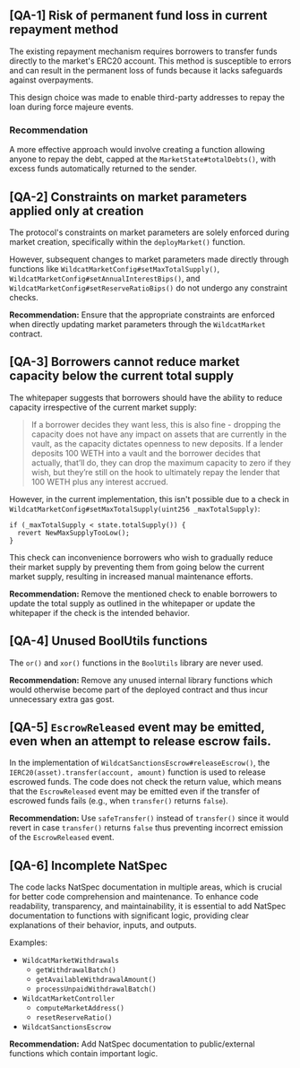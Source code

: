 ## [QA-1] Risk of permanent fund loss in current repayment method

The existing repayment mechanism requires borrowers to transfer funds directly to the market's ERC20 account. This method is susceptible to errors and can result in the permanent loss of funds because it lacks safeguards against overpayments.

This design choice was made to enable third-party addresses to repay the loan during force majeure events.

### Recommendation

A more effective approach would involve creating a function allowing anyone to repay the debt, capped at the `MarketState#totalDebts()`, with excess funds automatically returned to the sender.

## [QA-2] Constraints on market parameters applied only at creation

The protocol's constraints on market parameters are solely enforced during market creation, specifically within the `deployMarket()` function.

However, subsequent changes to market parameters made directly through functions like `WildcatMarketConfig#setMaxTotalSupply()`, `WildcatMarketConfig#setAnnualInterestBips()`, and `WildcatMarketConfig#setReserveRatioBips()` do not undergo any constraint checks.

**Recommendation:**
Ensure that the appropriate constraints are enforced when directly updating market parameters through the `WildcatMarket` contract.

## [QA-3] Borrowers cannot reduce market capacity below the current total supply

The whitepaper suggests that borrowers should have the ability to reduce capacity irrespective of the current market supply:

> If a borrower decides they want less, this is also fine - dropping the capacity does
not have any impact on assets that are currently in the vault, as the capacity
dictates openness to new deposits. If a lender deposits 100 WETH into a vault
and the borrower decides that actually, that’ll do, they can drop the maximum
capacity to zero if they wish, but they’re still on the hook to ultimately repay
the lender that 100 WETH plus any interest accrued.

However, in the current implementation, this isn't possible due to a check in `WildcatMarketConfig#setMaxTotalSupply(uint256 _maxTotalSupply)`:

```sol
if (_maxTotalSupply < state.totalSupply()) {
  revert NewMaxSupplyTooLow();
}
```

This check can inconvenience borrowers who wish to gradually reduce their market supply by preventing them from going below the current market supply, resulting in increased manual maintenance efforts.

**Recommendation:**
Remove the mentioned check to enable borrowers to update the total supply as outlined in the whitepaper or update the whitepaper if the check is the intended behavior.

## [QA-4] Unused BoolUtils functions

The `or()` and `xor()` functions in the `BoolUtils` library are never used.

**Recommendation:**
Remove any unused internal library functions which would otherwise become part of the deployed contract and thus incur unnecessary extra gas gost.

## [QA-5] `EscrowReleased` event may be emitted, even when an attempt to release escrow fails.

In the implementation of `WildcatSanctionsEscrow#releaseEscrow()`, the `IERC20(asset).transfer(account, amount)` function is used to release escrowed funds. The code does not check the return value, which means that the `EscrowReleased` event may be emitted even if the transfer of escrowed funds fails (e.g., when `transfer()` returns `false`).

**Recommendation:**
Use `safeTransfer()` instead of `transfer()` since it would revert in case `transfer()` returns `false` thus preventing incorrect emission of the `EscrowReleased` event.


## [QA-6] Incomplete NatSpec 

The code lacks NatSpec documentation in multiple areas, which is crucial for better code comprehension and maintenance. To enhance code readability, transparency, and maintainability, it is essential to add NatSpec documentation to functions with significant logic, providing clear explanations of their behavior, inputs, and outputs.

Examples:
- `WildcatMarketWithdrawals`
  - `getWithdrawalBatch()`
  - `getAvailableWithdrawalAmount()`
  - `processUnpaidWithdrawalBatch()`
- `WildcatMarketController`
  - `computeMarketAddress()`
  - `resetReserveRatio()`
- `WildcatSanctionsEscrow`

**Recommendation:**
Add NatSpec documentation to public/external functions which contain important logic.
